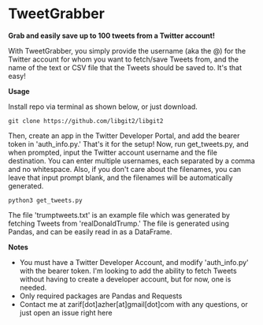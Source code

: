 # TweetGrabber
**Grab and easily save up to 100 tweets from a Twitter account!**

With TweetGrabber, you simply provide the username (aka the @) for the Twitter account for whom you want to fetch/save Tweets from, and the name of the text or CSV file that the Tweets should be saved to.
It's that easy!

**Usage**

Install repo via terminal as shown below, or just download.
```
git clone https://github.com/libgit2/libgit2
```
Then, create an app in the Twitter Developer Portal, and add the bearer token in 'auth_info.py.' That's it for the setup! Now, run get_tweets.py, and when prompted, input the Twitter account username and the file destination. You can enter multiple usernames, each separated by a comma and no whitespace. Also, if you don't care about the filenames, you can leave that input prompt blank, and the filenames will be automatically generated.
```
python3 get_tweets.py
```
The file 'trumptweets.txt' is an example file which was generated by fetching Tweets from 'realDonaldTrump.' The file is generated using Pandas, and can be easily read in as a DataFrame.

**Notes**
- You must have a Twitter Developer Account, and modify 'auth_info.py' with the bearer token. I'm looking to add the ability to fetch Tweets without having to create a developer account, but for now, one is needed.
- Only required packages are Pandas and Requests
- Contact me at zarif[dot]azher[at]gmail[dot]com with any questions, or just open an issue right here
